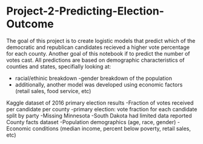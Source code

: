 # Project-2-Predicting-Election-Outcome

The goal of this project is to create logistic models that predict which of the democratic and republican candidates recieved a higher vote percentage for each county.
Another goal of this notebook if to predict the number of votes cast. 
All predictions are based on demographic characteristics of counties and states, specifially looking at:
- racial/ethinic breakdown
-gender breakdown of the population
- additionally, another model was developed using economic factors (retail sales, food service, etc)

Kaggle dataset of 2016 primary election results
-Fraction of votes received per candidate per county
-primary election: vote fraction for each candidate split by party
-Missing Minnesota
-South Dakota had limited data reported
County facts dataset
-Population demographics (age, race, gender)
-Economic conditions (median income, percent below poverty, retail sales, etc)
